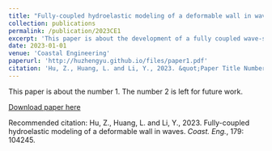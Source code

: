 ```yaml
---
title: "Fully-coupled hydroelastic modeling of a deformable wall in waves"
collection: publications
permalink: /publication/2023CE1
excerpt: 'This paper is about the development of a fully coupled wave-structure interaction model.'
date: 2023-01-01
venue: 'Coastal Engineering'
paperurl: 'http://huzhengyu.github.io/files/paper1.pdf'
citation: 'Hu, Z., Huang, L. and Li, Y., 2023. &quot;Paper Title Number 1.&quot; <i>Coast. Eng.</i>, 179: 104245.'
---
```

This paper is about the number 1. The number 2 is left for future work.

[Download paper here](http://huzhengyu.github.io/files/2023CE1.pdf)

Recommended citation: Hu, Z., Huang, L. and Li, Y., 2023. Fully-coupled hydroelastic modeling of a deformable wall in waves. <i>Coast. Eng.</i>, 179: 104245.